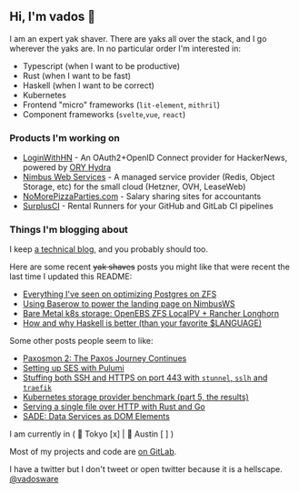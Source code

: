 ## Hi, I'm vados 👋

I am an expert yak shaver. There are yaks all over the stack, and I go wherever the yaks are. In no particular order I'm interested in:

- Typescript (when I want to be productive)
- Rust (when I want to be fast)
- Haskell (when I want to be correct)
- Kubernetes
- Frontend "micro" frameworks (`lit-element`, `mithril`)
- Component frameworks (`svelte`,`vue`, `react`)

### Products I'm working on

- [LoginWithHN](https://loginwithhn.com?ref=github) - An OAuth2+OpenID Connect provider for HackerNews, powered by [ORY Hydra](https://www.ory.sh/hydra/)
- [Nimbus Web Services](https://nimbusws.com?ref=github) - A managed service provider (Redis, Object Storage, etc) for the small cloud (Hetzner, OVH, LeaseWeb)
- [NoMorePizzaParties.com](https://nomorepizzaparties.com?ref=github) - Salary sharing sites for accountants
- [SurplusCI](https://surplusci.com?ref=github) - Rental Runners for your GitHub and GitLab CI pipelines

### Things I'm blogging about

I keep [a technical blog](https://vadosware.io), and you probably should too.

Here are some recent ~~yak shaves~~ posts you might like that were recent the last time I updated this README:
- [Everything I've seen on optimizing Postgres on ZFS](https://vadosware.io/post/everything-ive-seen-on-optimizing-postgres-on-zfs-on-linux/)
- [Using Baserow to power the landing page on NimbusWS](https://vadosware.io/post/using-baserow-to-power-the-landing-page-for-nimbusws/)
- [Bare Metal k8s storage: OpenEBS ZFS LocalPV + Rancher Longhorn](https://vadosware.io/post/bare-metal-k8s-storage-zfs-local-pv-with-rancher/)
- [How and why Haskell is better (than your favorite $LANGUAGE)](https://vadosware.io/post/how-and-why-haskell-is-better/)

Some other posts people seem to like:
- [Paxosmon 2: The Paxos Journey Continues](https://vadosware.io/post/paxosmon-2-the-journey-continues/)
- [Setting up SES with Pulumi](https://vadosware.io/post/setting-up-ses-with-pulumi/)
- [Stuffing both SSH and HTTPS on port 443 with `stunnel`, `sslh` and `traefik`](https://vadosware.io/post/stuffing-both-ssh-and-https-on-port-443-with-stunnel-ssh-and-traefik/)
- [Kubernetes storage provider benchmark (part 5, the results)](https://vadosware.io/post/k8s-storage-provider-benchmarks-round-2-part-5/)
- [Serving a single file over HTTP with Rust and Go](https://vadosware.io/post/serving-a-single-file-over-http-with-rust-and-go/)
- [SADE: Data Services as DOM Elements](https://vadosware.io/post/sade-pattern-services-as-dom-elements/)

I am currently in ( 🗼 Tokyo [x] | 🤠 Austin [ ] )

Most of my projects and code are [on GitLab](https://gitlab.com/mrman).

I have a twitter but I don't tweet or open twitter because it is a hellscape. [@vadosware](https://twitter.com/vadosware)
